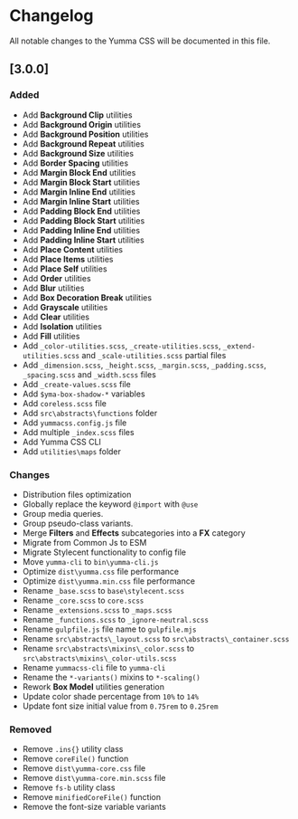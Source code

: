 # Changelog

All notable changes to the Yumma CSS will be documented in this file.

## [3.0.0]

### Added

- Add **Background Clip** utilities
- Add **Background Origin** utilities
- Add **Background Position** utilities
- Add **Background Repeat** utilities
- Add **Background Size** utilities
- Add **Border Spacing** utilities
- Add **Margin Block End** utilities
- Add **Margin Block Start** utilities
- Add **Margin Inline End** utilities
- Add **Margin Inline Start** utilities
- Add **Padding Block End** utilities
- Add **Padding Block Start** utilities
- Add **Padding Inline End** utilities
- Add **Padding Inline Start** utilities
- Add **Place Content** utilities
- Add **Place Items** utilities
- Add **Place Self** utilities
- Add **Order** utilities
- Add **Blur** utilities
- Add **Box Decoration Break** utilities
- Add **Grayscale** utilities
- Add **Clear** utilities
- Add **Isolation** utilities
- Add **Fill** utilities
- Add `_color-utilities.scss`, `_create-utilities.scss`, `_extend-utilities.scss` and `_scale-utilities.scss` partial files
- Add `_dimension.scss`, `_height.scss`, `_margin.scss`, `_padding.scss`, `_spacing.scss` and `_width.scss` files
- Add `_create-values.scss` file
- Add `$yma-box-shadow-*` variables
- Add `coreless.scss` file
- Add `src\abstracts\functions` folder
- Add `yummacss.config.js` file
- Add multiple `_index.scss` files
- Add Yumma CSS CLI
- Add `utilities\maps` folder

### Changes

- Distribution files optimization
- Globally replace the keyword `@import` with `@use`
- Group media queries.
- Group pseudo-class variants.
- Merge **Filters** and **Effects** subcategories into a **FX** category
- Migrate from Common Js to ESM
- Migrate Stylecent functionality to config file
- Move `yumma-cli` to `bin\yumma-cli.js`
- Optimize `dist\yumma.css` file performance
- Optimize `dist\yumma.min.css` file performance
- Rename `_base.scss` to `base\stylecent.scss`
- Rename `_core.scss` to `core.scss`
- Rename `_extensions.scss` to `_maps.scss`
- Rename `_functions.scss` to `_ignore-neutral.scss`
- Rename `gulpfile.js` file name to `gulpfile.mjs`
- Rename `src\abstracts\_layout.scss` to `src\abstracts\_container.scss`
- Rename `src\abstracts\mixins\_color.scss` to `src\abstracts\mixins\_color-utils.scss`
- Rename `yummacss-cli` file to `yumma-cli`
- Rename the `*-variants()` mixins to `*-scaling()`
- Rework **Box Model** utilities generation
- Update color shade percentage from `10%` to `14%`
- Update font size initial value from `0.75rem` to `0.25rem`

### Removed

- Remove `.ins{}` utility class
- Remove `coreFile()` function
- Remove `dist\yumma-core.css` file
- Remove `dist\yumma-core.min.scss` file
- Remove `fs-b` utility class
- Remove `minifiedCoreFile()` function
- Remove the font-size variable variants